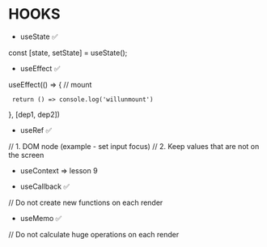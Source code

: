 # HOOKS

- useState ✅

const [state, setState] = useState();

- useEffect ✅

useEffect(() => {
// mount

     return () => console.log('willunmount')

}, [dep1, dep2])

- useRef ✅

// 1. DOM node (example - set input focus)
// 2. Keep values that are not on the screen

- useContext => lesson 9

- useCallback ✅

// Do not create new functions on each render

- useMemo ✅

// Do not calculate huge operations on each render

